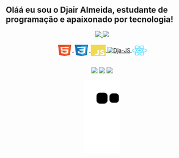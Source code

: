 ## Oláá eu sou o Djair Almeida, estudante de programação e apaixonado por tecnologia!
  <div align="center">
  <a href="https://github.com/DjairAlmeida92">
  <img height="130em" src="https://github-readme-stats.vercel.app/api?username=DjairAlmeida92&show_icons=true&theme=dracula&include_all_commits=true&count_private=true"/>
  <img height="130em" src="https://github-readme-stats.vercel.app/api/top-langs/?username=DjairAlmeida92&layout=compact&langs_count=7&theme=dracula"/>
  </div>
  
  <div align="center"><br>
  
  <img align="center" alt="Dja-HTML" height="30" width="40" src="https://raw.githubusercontent.com/devicons/devicon/master/icons/html5/html5-original.svg">
  <img align="center" alt="Dja-CSS" height="30" width="40" src="https://raw.githubusercontent.com/devicons/devicon/master/icons/css3/css3-original.svg">
  <img align="center" alt="Dja-JS" height="30" width="40" src="https://raw.githubusercontent.com/devicons/devicon/master/icons/javascript/javascript-plain.svg">
  <img align="center" alt="Dja-JS" height="30" width="40" src="https://www.vectorlogo.zone/logos/git-scm/git-scm-icon.svg">
  <img align="center" alt="Dja-REACT" height="30" width="40" src="https://raw.githubusercontent.com/devicons/devicon/master/icons/react/react-original.svg">
  
</div>
    
##
 
<div align="center"> 
  
  <a href="https://instagram.com/djair_almeida10" target="_blank"><img src="https://img.shields.io/badge/-Instagram-%23E4405F?style=for-the-badge&logo=instagram&logoColor=white" target="_blank"></a>
 	 <a href = "mailto:djaptbr10@gmail.com"><img src="https://img.shields.io/badge/-Gmail-%23333?style=for-the-badge&logo=gmail&logoColor=white" target="_blank"></a>
  <a href = "https://www.linkedin.com/in/djair-almeida-3b8072253/"><img src="https://img.shields.io/badge/linkedin-%230077B5.svg?&style=for-the-badge&logo=linkedin&logoColor=white" target="_blank"></a>
  
   
 
  ![Snake animation](https://github.com/rafaballerini/rafaballerini/blob/output/github-contribution-grid-snake.svg)
 
</div>
